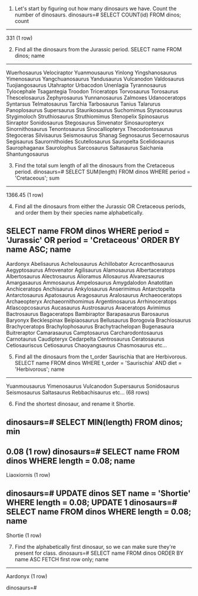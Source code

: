 1. Let's start by figuring out how many dinosaurs we have. Count the number of dinosaurs.
dinosaurs=# SELECT COUNT(id) FROM dinos;
 count 
-------
   331
(1 row)

2. Find all the dinosaurs from the Jurassic period.
SELECT name FROM dinos;
          name           
-------------------------
 Wuerhosaurus
 Velociraptor
 Yuanmousaurus
 Yinlong
 Yingshanosaurus
 Yimenosaurus
 Yangchuanosaurus
 Yandusaurus
 Vulcanodon
 Valdosaurus
 Tuojiangosaurus
 Utahraptor
 Urbacodon
 Unenlagia
 Tyrannosaurus
 Tylocephale
 Tsagantegia
 Troodon
 Triceratops
 Torvosaurus
 Torosaurus
 Thescelosaurus
 Zephyrosaurus
 Yunnanosaurus
 Zalmoxes
 Udanoceratops
 Syntarsus
 Telmatosaurus
 Tarchia
 Tarbosaurus
 Tanius
 Talarurus
 Panoplosaurus
 Supersaurus
 Staurikosaurus
 Suchomimus
 Styracosaurus
 Stygimoloch
 Struthiosaurus
 Struthiomimus
 Stenopelix
 Spinosaurus
 Sinraptor
 Sonidosaurus
 Stegosaurus
 Sinvenator
 Sinosauropteryx
 Sinornithosaurus
 Tenontosaurus
 Sinocalliopteryx
 Thecodontosaurus
 Stegoceras
 Silvisaurus
 Seismosaurus
 Shanag
 Segnosaurus
 Secernosaurus
 Segisaurus
 Saurornithoides
 Scutellosaurus
 Sauropelta
 Scelidosaurus
 Saurophaganax
 Saurolophus
 Sarcosaurus
 Saltasaurus
 Saichania
 Shantungosaurus


3. Find the total sum length of all the dinosaurs from the Cretaceous period.
dinosaurs=# SELECT SUM(length) FROM dinos WHERE period = 'Cretaceous';
   sum   
---------
 1366.45
(1 row)

4. Find all the dinosaurs from either the Jurassic OR Cretaceous periods, and order them by their species name alphabetically.

SELECT name  FROM dinos WHERE period = 'Jurassic' OR  period = 'Cretaceous' ORDER BY name ASC;
          name           
-------------------------
 Aardonyx
 Abelisaurus
 Achelousaurus
 Achillobator
 Acrocanthosaurus
 Aegyptosaurus
 Afrovenator
 Agilisaurus
 Alamosaurus
 Albertaceratops
 Albertosaurus
 Alectrosaurus
 Alioramus
 Allosaurus
 Alvarezsaurus
 Amargasaurus
 Ammosaurus
 Ampelosaurus
 Amygdalodon
 Anatotitan
 Anchiceratops
 Anchisaurus
 Ankylosaurus
 Anserimimus
 Antarctopelta
 Antarctosaurus
 Apatosaurus
 Aragosaurus
 Aralosaurus
 Archaeoceratops
 Archaeopteryx
 Archaeornithomimus
 Argentinosaurus
 Arrhinoceratops
 Atlascopcosaurus
 Aucasaurus
 Austrosaurus
 Avaceratops
 Avimimus
 Bactrosaurus
 Bagaceratops
 Bambiraptor
 Barapasaurus
 Barosaurus
 Baryonyx
 Becklespinax
 Beipiaosaurus
 Bellusaurus
 Borogovia
 Brachiosaurus
 Brachyceratops
 Brachylophosaurus
 Brachytrachelopan
 Bugenasaura
 Buitreraptor
 Camarasaurus
 Camptosaurus
 Carcharodontosaurus
 Carnotaurus
 Caudipteryx
 Cedarpelta
 Centrosaurus
 Ceratosaurus
 Cetiosauriscus
 Cetiosaurus
 Chaoyangsaurus
 Chasmosaurus
  etc...
  
  5. Find all the dinosaurs from the t_order Saurischia that are Herbivorous.
  SELECT name FROM dinos WHERE t_order = 'Saurischia' AND diet = 'Herbivorous';
        name         
---------------------
 Yuanmousaurus
 Yimenosaurus
 Vulcanodon
 Supersaurus
 Sonidosaurus
 Seismosaurus
 Saltasaurus
 Rebbachisaurus
 etc...
(68 rows)

6. Find the shortest dinosaur, and rename it Shortie.

dinosaurs=# SELECT MIN(length) FROM dinos;
 min  
------
 0.08
(1 row)
dinosaurs=# SELECT name FROM dinos WHERE length =  0.08;
    name     
-------------
 Liaoxiornis
(1 row)

dinosaurs=# UPDATE dinos SET name = 'Shortie' WHERE length = 0.08;
UPDATE 1
dinosaurs=# SELECT name FROM dinos WHERE length =  0.08;
  name   
---------
 Shortie
(1 row)

7. Find the alphabetically first dinosaur, so we can make sure they're present for class.
dinosaurs=# SELECT name FROM dinos ORDER BY name ASC FETCH first row only;
   name   
----------
 Aardonyx
(1 row)

dinosaurs=#

